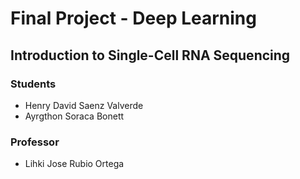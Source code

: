 # Final Project - Deep Learning
## Introduction to Single-Cell RNA Sequencing 
### **Students**
- Henry David Saenz Valverde
- Ayrgthon Soraca Bonett

### **Professor**
- Lihki Jose Rubio Ortega


```{tableofcontents}
```
